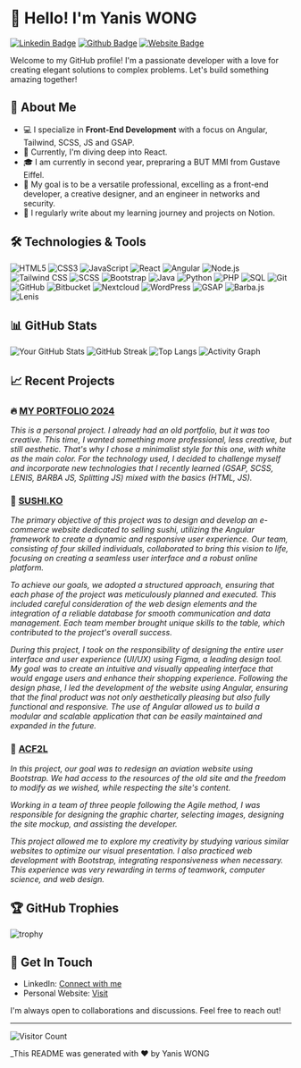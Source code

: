 # 👋 Hello! I'm Yanis WONG

[![Linkedin Badge](https://img.shields.io/badge/-YanisWONG-blue?style=flat-square&logo=Linkedin&logoColor=white&link=https://www.linkedin.com/in/yourlinkedin/)](https://www.linkedin.com/in/yaniswong04)
[![Github Badge](https://img.shields.io/badge/-YanisWG-black?style=flat-square&logo=Github&logoColor=white&link=https://github.com/yourgithub/)](https://github.com/Yanis-Wg/)
[![Website Badge](https://img.shields.io/badge/Website-Portfolio2024-green)](https://wong-yanis-portfolio.alwaysdata.net/)

Welcome to my GitHub profile! I'm a passionate developer with a love for creating elegant solutions to complex problems. Let's build something amazing together!

## 🚀 About Me

- 💻 I specialize in **Front-End Development** with a focus on Angular, Tailwind, SCSS, JS and GSAP.
- 🌱 Currently, I'm diving deep into React.
- 🎓 I am currently in second year, prepraring a BUT MMI from Gustave Eiffel.
- 🎯 My goal is to be a versatile professional, excelling as a front-end developer, a creative designer, and an engineer in networks and security.
- 📝 I regularly write about my learning journey and projects on Notion.

## 🛠️ Technologies & Tools

![HTML5](https://img.shields.io/badge/-HTML5-E34F26?style=flat-square&logo=html5&logoColor=white)
![CSS3](https://img.shields.io/badge/-CSS3-1572B6?style=flat-square&logo=css3)
![JavaScript](https://img.shields.io/badge/-JavaScript-F7DF1E?style=flat-square&logo=javascript&logoColor=black)
![React](https://img.shields.io/badge/-React-61DAFB?style=flat-square&logo=react&logoColor=black)
![Angular](https://img.shields.io/badge/-Angular-DD0031?style=flat-square&logo=angular&logoColor=white)
![Node.js](https://img.shields.io/badge/-Node.js-339933?style=flat-square&logo=node.js&logoColor=white)
![Tailwind CSS](https://img.shields.io/badge/-Tailwind%20CSS-38B2AC?style=flat-square&logo=tailwind-css&logoColor=white)
![SCSS](https://img.shields.io/badge/-SCSS-CC6699?style=flat-square&logo=sass&logoColor=white)
![Bootstrap](https://img.shields.io/badge/-Bootstrap-563D7C?style=flat-square&logo=bootstrap&logoColor=white)
![Java](https://img.shields.io/badge/-Java-007396?style=flat-square&logo=java&logoColor=white)
![Python](https://img.shields.io/badge/-Python-3776AB?style=flat-square&logo=python&logoColor=white)
![PHP](https://img.shields.io/badge/-PHP-777BB4?style=flat-square&logo=php&logoColor=white)
![SQL](https://img.shields.io/badge/-SQL-4479A1?style=flat-square&logo=postgresql&logoColor=white)
![Git](https://img.shields.io/badge/-Git-F05032?style=flat-square&logo=git&logoColor=white)
![GitHub](https://img.shields.io/badge/-GitHub-181717?style=flat-square&logo=github&logoColor=white)
![Bitbucket](https://img.shields.io/badge/-Bitbucket-0052CC?style=flat-square&logo=bitbucket&logoColor=white)
![Nextcloud](https://img.shields.io/badge/-Nextcloud-0082C9?style=flat-square&logo=nextcloud&logoColor=white)
![WordPress](https://img.shields.io/badge/-WordPress-21759B?style=flat-square&logo=wordpress&logoColor=white)
![GSAP](https://img.shields.io/badge/-GSAP-88CE02?style=flat-square&logo=greensock&logoColor=white)
![Barba.js](https://img.shields.io/badge/-Barba.js-333333?style=flat-square&logo=javascript&logoColor=white)
![Lenis](https://img.shields.io/badge/-Lenis-8C52FF?style=flat-square&logo=javascript&logoColor=white)

## 📊 GitHub Stats

![Your GitHub Stats](https://github-readme-stats.vercel.app/api?username=Yanis-Wg&show_icons=true&theme=radical)
![GitHub Streak](http://github-readme-streak-stats.herokuapp.com?user=Yanis-Wg&theme=radical&ring=ff69b4&fire=ff69b4&currStreakLabel=ff69b4)
![Top Langs](https://github-readme-stats.vercel.app/api/top-langs/?username=Yanis-Wg&layout=compact&theme=radical)
![Activity Graph](https://github-readme-activity-graph.vercel.app/graph?username=Yanis-Wg&theme=tokyo-night)

## 📈 Recent Projects

### 🔥 [MY PORTFOLIO 2024](https://wong-yanis-portfolio.alwaysdata.net/)
_This is a personal project. I already had an old portfolio, but it was too creative. This time, I wanted something more professional, less creative, but still aesthetic. That's why I chose a minimalist style for this one, with white as the main color. For the technology used, I decided to challenge myself and incorporate new technologies that I recently learned (GSAP, SCSS, LENIS, BARBA JS, Splitting JS) mixed with the basics (HTML, JS)._

### 🌟 [SUSHI.KO](https://github.com/Raphi04/SAE_401)

_The primary objective of this project was to design and develop an e-commerce website dedicated to selling sushi, utilizing the Angular framework to create a dynamic and responsive user experience. Our team, consisting of four skilled individuals, collaborated to bring this vision to life, focusing on creating a seamless user interface and a robust online platform._

_To achieve our goals, we adopted a structured approach, ensuring that each phase of the project was meticulously planned and executed. This included careful consideration of the web design elements and the integration of a reliable database for smooth communication and data management. Each team member brought unique skills to the table, which contributed to the project's overall success._

_During this project, I took on the responsibility of designing the entire user interface and user experience (UI/UX) using Figma, a leading design tool. My goal was to create an intuitive and visually appealing interface that would engage users and enhance their shopping experience. Following the design phase, I led the development of the website using Angular, ensuring that the final product was not only aesthetically pleasing but also fully functional and responsive. The use of Angular allowed us to build a modular and scalable application that can be easily maintained and expanded in the future._

### 🧠 [ACF2L](https://github.com/Raphi04/SAE-301-303)
_In this project, our goal was to redesign an aviation website using Bootstrap. We had access to the resources of the old site and the freedom to modify as we wished, while respecting the site's content._

_Working in a team of three people following the Agile method, I was responsible for designing the graphic charter, selecting images, designing the site mockup, and assisting the developer._

_This project allowed me to explore my creativity by studying various similar websites to optimize our visual presentation. I also practiced web development with Bootstrap, integrating responsiveness when necessary. This experience was very rewarding in terms of teamwork, computer science, and web design._

## 🏆 GitHub Trophies

![trophy](https://github-profile-trophy.vercel.app/?username=Yanis-Wg&theme=darkhub&no-bg=true&no-frame=true)

## 🎉 Get In Touch

- LinkedIn: [Connect with me](https://www.linkedin.com/in/yaniswong04)
- Personal Website: [Visit](https://wong-yanis-portfolio.alwaysdata.net/)

I'm always open to collaborations and discussions. Feel free to reach out!

---

![Visitor Count](https://komarev.com/ghpvc/?username=Yanis-Wg&color=brightgreen)

_This README was generated with ❤️ by Yanis WONG
